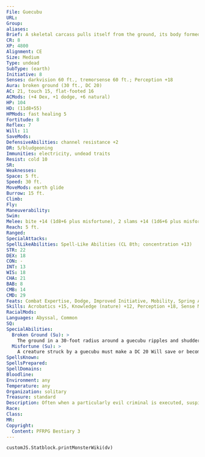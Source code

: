 ```yaml
---
File: Guecubu
URL: 
Group: 
aliases: 
Brief: A skeletal carcass pulls itself from the ground, its body formed as much from earth and soil as from bones and rotting flesh.
CR: 8
XP: 4800
Alignment: CE
Size: Medium
Type: undead
SubType: (earth)
Initiative: 8
Senses: darkvision 60 ft., tremorsense 60 ft.; Perception +18
Aura: broken ground (30 ft., DC 20)
AC: 21, touch 15, flat-footed 16
ACMods: (+4 Dex, +1 dodge, +6 natural)
HP: 104
HD: (11d8+55)
HPMods: fast healing 5
Fortitude: 8
Reflex: 7
Will: 11
SaveMods: 
DefensiveAbilities: channel resistance +2
DR: 5/bludgeoning
Immunities: electricity, undead traits
Resist: cold 10
SR: 
Weaknesses: 
Space: 5 ft.
Speed: 30 ft.
MoveMods: earth glide
Burrow: 15 ft.
Climb: 
Fly: 
Maneuverability: 
Swim: 
Melee: bite +14 (1d8+6 plus misfortune), 2 slams +14 (1d6+6 plus misfortune)
Reach: 5 ft.
Ranged: 
SpecialAttacks: 
SpellLikeAbilities: Spell-Like Abilities (CL 8th; concentration +13)   At Will-stone shape   3/day-soften earth and stone, spike growth (DC 18)   1/day-spike stones (DC 19), transmute mud to rock (DC 20), transmute rock to mud (DC 20)
STR: 22
DEX: 18
CON: -
INT: 13
WIS: 18
CHA: 21
BAB: 8
CMB: 14
CMD: 29
Feats: Combat Expertise, Dodge, Improved Initiative, Mobility, Spring Attack, Whirlwind Attack
Skills: Acrobatics +15, Knowledge (nature) +12, Perception +18, Sense Motive +18, Stealth +18
RacialMods: 
Languages: Abyssal, Common
SQ: 
SpecialAbilities:
  Broken Ground (Su): >
    The ground in a 30-foot radius around a guecubu ripples and shudders unnaturally. This transforms the area surrounding a guecubu into difficult terrain. A guecubu can move through this area with no penalty. Consecrated ground cannot be affected by this ability, nor can any area warded by a magic circle against chaos or a magic circle against evil.
  Misfortune (Su): >
    A creature struck by a guecubu must make a DC 20 Will save or become permanently cursed with misfortune. The victim of this curse takes a -4 penalty on all attack rolls, saving throws, and skill checks, and any critical threat against the victim automatically confirms. If a guecubu hits a creature already suffering from this curse, the victim must make a DC 20 Will save or be staggered for 1 round. This is a curse effect. The save DC is Charisma-based.
SpellsKnown: 
SpellsPrepared: 
SpellDomains: 
Bloodline: 
Environment: any
Temperature: any
Organization: solitary
Treasure: standard
Description: Often when a particularly evil criminal is executed, suspicious folk fear that the criminal's remains might rise from death to continue to plague the living. To combat this possibility, many mobs or rural justices take to the practice of burning the bodies, grinding the bones, and scattering the remains in the wild. Yet in the case of particularly evil criminals, even these steps are in vain, for their will is enough to reassemble a body from earth, stone, roots, and plants drawn from the region into which the remains were scattered. Such an undead horror rises as a guecubu, a harbinger of misfortune and vengeance from beyond the grave.  A newly formed guecubu remembers well how its enemies treated it, and while the undead creature retains none of its previous life's talents, its undead state grants it many new tools to seek revenge with. Typically, a guecubu does not limit its revenge to those directly involved with its execution-entire villages and towns fall victim to its rage. The guecubu's tactics tend toward the subtle, and it seeks to spread misfortune and death on a person-by-person basis, slaying its enemies one at a time until they flee, so that all that remains is a ghost town.  A guecubu is 6 feet tall and weighs 100 pounds.
Race: 
Class: 
MR: 
Copyright:
  Content: PFRPG Bestiary 3
---
```

```dataviewjs
customJS.Statblock.printMonsterWiki(dv)
```
